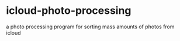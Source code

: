# icloud-photo-processing
 a photo processing program for sorting mass amounts of photos from icloud
